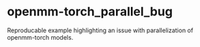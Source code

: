 # openmm-torch_parallel_bug
Reproducable example highlighting an issue with parallelization of openmm-torch models.
